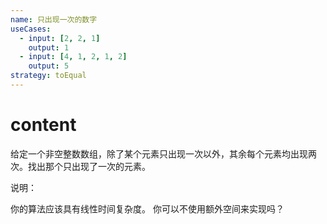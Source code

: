 ```yaml
---
name: 只出现一次的数字
useCases:
  - input: [2, 2, 1]
    output: 1
  - input: [4, 1, 2, 1, 2]
    output: 5
strategy: toEqual
---
```


# content

给定一个非空整数数组，除了某个元素只出现一次以外，其余每个元素均出现两次。找出那个只出现了一次的元素。

说明：

你的算法应该具有线性时间复杂度。 你可以不使用额外空间来实现吗？
